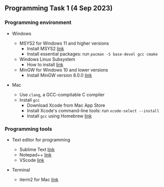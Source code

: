 ## Programming Task 1 (4 Sep 2023)

### Programming environment

* Windows 
	* MSYS2 for Windows 11 and higher versions
		- Install MSYS2 [link](https://www.msys2.org/)
		- Install essential packages: run ``pacman -S base-devel gcc cmake``
	* Windows Linux Subsystem
		- How to install [link](https://learn.microsoft.com/en-us/windows/wsl/install)
	* MinGW for Windows 10 and lower versions
		- Install MinGW version 8.0.0 [link](https://sourceforge.net/projects/mingw-w64/files/mingw-w64/mingw-w64-release/mingw-w64-v8.0.0.zip/download)

* Mac
	* Use ``clang``, a GCC-compitable C compiler
	* Install ``gcc`` 
		- Download Xcode from Mac App Store
		- Install Xcode's command-line tools: run ``xcode-select --install``
		- Install ``gcc`` using Homebrew [link](https://discussions.apple.com/thread/8336714)

### Programming tools

* Text editor for programming
	* Sublime Text [link](https://www.sublimetext.com/)
	* Notepad++ [link](https://notepad-plus-plus.org/downloads/)
	* VScode [link](https://code.visualstudio.com/download)

* Terminal
	* iterm2 for Mac [link](https://iterm2.com)
